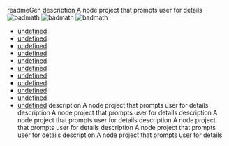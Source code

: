 readmeGen
description
A node project that prompts user for details
![badmath](https://img.shields.io/github/languages/count/Fonyx/readmeGen)
![badmath](https://img.shields.io/github/commit-activity/m/Fonyx/readmeGen)
![badmath](https://img.shields.io/github/contributors/Fonyx/readmeGen)
- [undefined](#undefined)
- [undefined](#undefined)
- [undefined](#undefined)
- [undefined](#undefined)
- [undefined](#undefined)
- [undefined](#undefined)
- [undefined](#undefined)
- [undefined](#undefined)
- [undefined](#undefined)
- [undefined](#undefined)
- [undefined](#undefined)
description
A node project that prompts user for details
description
A node project that prompts user for details
description
A node project that prompts user for details
description
A node project that prompts user for details
description
A node project that prompts user for details
description
A node project that prompts user for details
